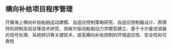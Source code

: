 ## 横向补给项目程序管理

开展海上横向补给船舶运动建模、自适应控制策略研究、自适应控制器设计、原理样机研制及验证等技术研究，突破欠驱动船舶动力学模型建立、基于卡尔曼滤波器的信号处理、系统辨识等关键技术，提高横向补给控制的环境适应性、安全性和可靠性